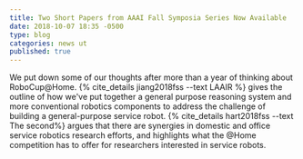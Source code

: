 ```yaml
---
title: Two Short Papers from AAAI Fall Symposia Series Now Available
date: 2018-10-07 18:35 -0500
type: blog
categories: news ut
published: true
---
```


We put down some of our thoughts after more than a year of thinking about RoboCup@Home. {% cite_details jiang2018fss --text LAAIR %} gives the outline of how we've put together a general purpose reasoning system and more conventional robotics components to address the challenge of building a general-purpose service robot. {% cite_details hart2018fss --text The second%} argues that there are synergies in domestic and office service robotics research efforts, and highlights what the @Home competition has to offer for researchers interested in service robots. 